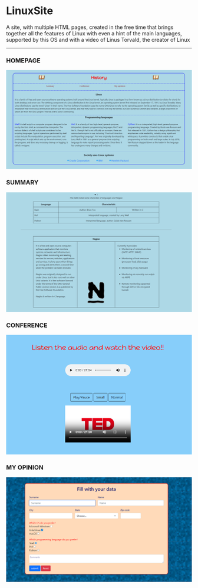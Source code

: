 # LinuxSite
A site, with multiple HTML pages, created in the free time that brings together all the features of Linux with even a hint of the main languages, supported by this OS and with a video of Linus Torvald, the creator of Linux
<hr>

### HOMEPAGE
<img src="images/Homepage.png" alt="Homepage LinuxSite">

### SUMMARY
<img src="images/Summary.png" alt="Summary LinuxSite">

### CONFERENCE
<img src="images/Conferencing.png" alt="Conferencing Linux Torvals">

### MY OPINION
<img src="images/Opinion.png" alt="Your opinion">
